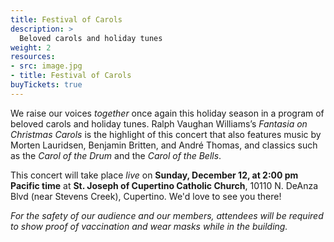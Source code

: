 ```yaml
---
title: Festival of Carols
description: >
  Beloved carols and holiday tunes
weight: 2
resources:
- src: image.jpg
- title: Festival of Carols
buyTickets: true
---
```

We raise our voices *together* once again this holiday season in a program of beloved carols and holiday tunes. 
Ralph Vaughan Williams&rsquo;s *Fantasia on Christmas Carols* is the highlight of this concert that also features music 
by Morten Lauridsen, Benjamin Britten, and Andr&eacute; Thomas, and classics such as the *Carol of the Drum* and the *Carol of the Bells*.

This concert will take place *live* on **Sunday, December 12, at 2:00 pm Pacific time** at **St. Joseph of Cupertino Catholic Church**,
10110 N. DeAnza Blvd (near Stevens Creek), Cupertino. We'd love to see you there!

*For the safety of our audience and our members, attendees will be required to show proof of vaccination and wear masks while in the building.*
